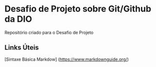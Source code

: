 # Desafio de Projeto sobre Git/Github da DIO
 Repositório criado para o Desafio de Projeto
 
 ## Links Úteis
 [Sintaxe Básica Markdow] (https://www.markdownguide.org/)
